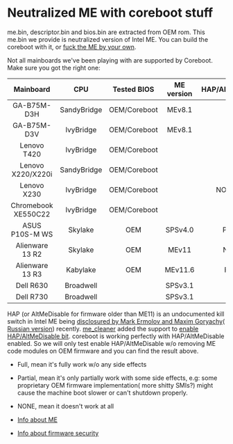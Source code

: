 # Neutralized ME with coreboot stuff

me.bin, descriptor.bin and bios.bin are extracted from OEM rom. This me.bin we provide is neutralized version of Intel ME. You can build the coreboot with it, or [fuck the ME by your own](https://hardenedlinux.github.io/firmware/2016/11/17/neutralize_ME_firmware_on_sandybridge_and_ivybridge.html).

Not all mainboards we've been playing with are supported by Coreboot. Make sure you got the right one:

| Mainboard            | CPU               | Tested BIOS   | ME version |HAP/AltMeDisable      | BootGuard( Jail?) |
|:--------------------:|:-----------------:|:-------------:|:----------:|:-------------------:|:--------:|
| GA-B75M-D3H          | SandyBridge       | OEM/Coreboot  | MEv8.1     | N/A                 |          |
| GA-B75M-D3V          | IvyBridge         | OEM/Coreboot  | MEv8.1     | Full                |          |
| Lenovo T420          | IvyBridge         | OEM/Coreboot  |            | N/A                 |          |
| Lenovo X220/X220i    | SandyBridge       | OEM/Coreboot  |            | N/A                 |          |
| Lenovo X230          | IvyBridge         | OEM/Coreboot  |            | NONE/Full           |          |
| Chromebook XE550C22  | IvyBridge         | OEM/Coreboot  |            | N/A                 |          |
| ASUS P10S-M WS       | Skylake           | OEM           | SPSv4.0    | Partial             |          |
| Alienware 13 R2      | Skylake           | OEM           | MEv11      | NONE                | Enabled  |
| Alienware 13 R3      | Kabylake          | OEM           | MEv11.6    | FULL                | Disabled |
| Dell R630            | Broadwell         |               | SPSv3.1    |                     |          |    
| Dell R730            | Broadwell         |               | SPSv3.1    |                     | Disabled |

HAP (or AltMeDisable for firmware older than ME11) is an undocumented kill switch in Intel ME being [disclosured by Mark Ermolov and Maxim Goryachy](http://blog.ptsecurity.com/2017/08/disabling-intel-me.html)( [Russian version](https://habrahabr.ru/company/pt/blog/336242/)) recently. [me_cleaner](https://github.com/corna/me_cleaner) added the support to [enable HAP/AltMeDisable bit](https://github.com/corna/me_cleaner/commit/ced3b46ba2ccd74602b892f9594763ef34671652). coreboot is working perfectly with HAP/AltMeDisable enabled. So we will only test enable HAP/AltMeDisable w/o removing ME code modules on OEM firmware and you can find the result above.

* Full, mean it's fully work w/o any side effects
* Partial, mean it's only partially work with some side effects, e.g: some proprietary OEM firmware implementation( more shitty SMIs?) might cause the machine boot slower or can't shutdown properly.
* NONE, mean it doesn't work at all

* [Info about ME](https://github.com/hardenedlinux/firmware-anatomy/blob/master/hack_ME/me_info.md)
* [Info about firmware security](https://github.com/hardenedlinux/firmware-anatomy/blob/master/hack_ME/firmware_security.md)
